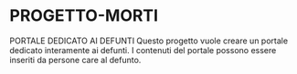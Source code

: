 # PROGETTO-MORTI
PORTALE DEDICATO AI DEFUNTI
Questo progetto vuole creare un portale dedicato interamente ai defunti. I contenuti del portale possono essere inseriti da persone care al defunto.
